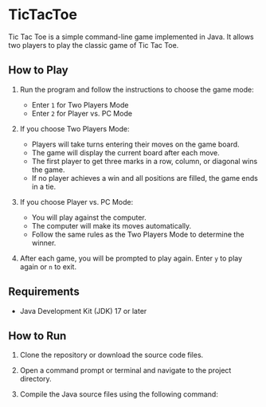 # TicTacToe

Tic Tac Toe is a simple command-line game implemented in Java. It allows two players to play the classic game of Tic Tac Toe.

## How to Play

1. Run the program and follow the instructions to choose the game mode:
   - Enter `1` for Two Players Mode
   - Enter `2` for Player vs. PC Mode

2. If you choose Two Players Mode:
   - Players will take turns entering their moves on the game board.
   - The game will display the current board after each move.
   - The first player to get three marks in a row, column, or diagonal wins the game.
   - If no player achieves a win and all positions are filled, the game ends in a tie.

3. If you choose Player vs. PC Mode:
   - You will play against the computer.
   - The computer will make its moves automatically.
   - Follow the same rules as the Two Players Mode to determine the winner.

4. After each game, you will be prompted to play again. Enter `y` to play again or `n` to exit.

## Requirements

- Java Development Kit (JDK) 17 or later

## How to Run

1. Clone the repository or download the source code files.

2. Open a command prompt or terminal and navigate to the project directory.

3. Compile the Java source files using the following command:

